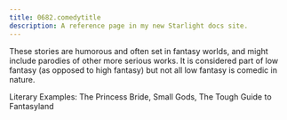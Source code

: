 ```yaml
---
title: 0682.comedytitle
description: A reference page in my new Starlight docs site.
---
```

These stories are humorous and often set in fantasy worlds, and might include parodies of other more serious works. 
It is considered part of low fantasy (as opposed to high fantasy) but not all low fantasy is comedic in nature. 

Literary Examples: The Princess Bride, Small Gods, The Tough Guide to Fantasyland